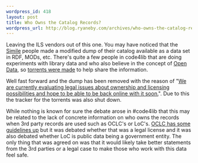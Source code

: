 ```yaml
--- 
wordpress_id: 418
layout: post
title: Who Owns the Catalog Records?
wordpress_url: http://blog.ryaneby.com/archives/who-owns-the-catalog-records/
---
```

Leaving the ILS vendors out of this one. You may have noticed that the <a href="http://simile.mit.edu/">Simile</a> people made a modified dump of their catalog available as a data set in RDF, MODs, etc. There's quite a few people in code4lib that are doing experiments with library data and who also believe in the concept of <a href="http://en.wikipedia.org/wiki/Open_Data">Open Data</a>, so <a href="http://code4lib.org/node/116">torrents were made</a> to help share the information.

Well fast forward and the dump has been removed with the reason of "<a href="http://simile.mit.edu/rdf-test-data/barton/README.txt">We are currently evaluating legal issues about ownership and licensing possibilities and hope to be able to be back online with it soon.</a>". Due to this the tracker for the torrents was also shut down.

While nothing is known for sure the debate arose in #code4lib that this may be related to the lack of concrete information on who owns the records when 3rd party records are used such as OCLC's or LoC's. <a href="http://www.oclc.org/support/documentation/worldcat/records/guidelines/default.htm">OCLC has some guidelines up</a> but it was debated whether that was a legal license and it was also debated whether LoC is public data being a government entity. The only thing that was agreed on was that it would likely take better statements from the 3rd parties or a legal case to make those who work with this data feel safe.

